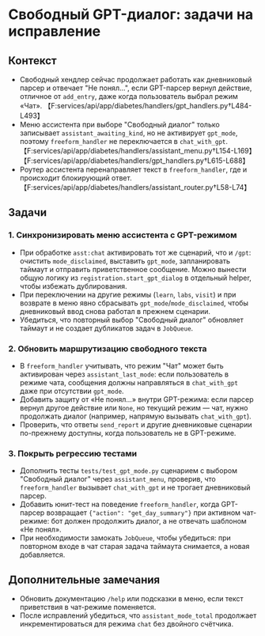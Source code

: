 # Свободный GPT-диалог: задачи на исправление

## Контекст
- Свободный хендлер сейчас продолжает работать как дневниковый парсер и отвечает "Не понял...", если GPT-парсер вернул действие, отличное от `add_entry`, даже когда пользователь выбрал режим «Чат». 【F:services/api/app/diabetes/handlers/gpt_handlers.py†L484-L493】
- Меню ассистента при выборе "Свободный диалог" только записывает `assistant_awaiting_kind`, но не активирует `gpt_mode`, поэтому `freeform_handler` не переключается в `chat_with_gpt`. 【F:services/api/app/diabetes/handlers/assistant_menu.py†L154-L169】【F:services/api/app/diabetes/handlers/gpt_handlers.py†L615-L688】
- Роутер ассистента перенаправляет текст в `freeform_handler`, где и происходит блокирующий ответ. 【F:services/api/app/diabetes/handlers/assistant_router.py†L58-L74】

## Задачи

### 1. Синхронизировать меню ассистента с GPT-режимом
- При обработке `asst:chat` активировать тот же сценарий, что и `/gpt`: очистить `mode_disclaimed`, выставить `gpt_mode`, запланировать таймаут и отправить приветственное сообщение. Можно вынести общую логику из `registration.start_gpt_dialog` в отдельный helper, чтобы избежать дублирования.
- При переключении на другие режимы (`learn`, `labs`, `visit`) и при возврате в меню явно сбрасывать `gpt_mode`/`mode_disclaimed`, чтобы дневниковый ввод снова работал в прежнем сценарии.
- Убедиться, что повторный выбор "Свободный диалог" обновляет таймаут и не создает дубликатов задач в `JobQueue`.

### 2. Обновить маршрутизацию свободного текста
- В `freeform_handler` учитывать, что режим "Чат" может быть активирован через `assistant_last_mode`: если пользователь в режиме чата, сообщения должны направляться в `chat_with_gpt` даже при отсутствии `gpt_mode`.
- Добавить защиту от «Не понял...» внутри GPT-режима: если парсер вернул другое действие или `None`, но текущий режим — чат, нужно продолжать диалог (например, напрямую вызывать `chat_with_gpt`).
- Проверить, что ответы `send_report` и другие дневниковые сценарии по-прежнему доступны, когда пользователь не в GPT-режиме.

### 3. Покрыть регрессию тестами
- Дополнить тесты `tests/test_gpt_mode.py` сценарием с выбором "Свободный диалог" через `assistant_menu`, проверив, что `freeform_handler` вызывает `chat_with_gpt` и не трогает дневниковый парсер.
- Добавить юнит-тест на поведение `freeform_handler`, когда GPT-парсер возвращает `{"action": "get_day_summary"}` при активном чат-режиме: бот должен продолжить диалог, а не отвечать шаблоном «Не понял».
- При необходимости замокать `JobQueue`, чтобы убедиться: при повторном входе в чат старая задача таймаута снимается, а новая добавляется.

## Дополнительные замечания
- Обновить документацию `/help` или подсказки в меню, если текст приветствия в чат-режиме поменяется.
- После исправлений убедиться, что `assistant_mode_total` продолжает инкрементироваться для режима `chat` без двойного счётчика.
